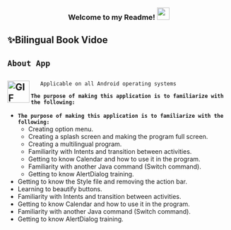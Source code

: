 <h3 align="center">
  
  Welcome to my Readme!
  <img src="https://media.giphy.com/media/hvRJCLFzcasrR4ia7z/giphy.gif" width="28">

</h3>


## ✨Bilingual Book Vidoe

## <code><strong>About App</strong></code> ##

## <img align="left" alt="GIF" height="50px" src="https://www.toptimenet.com/images/setting.gif"/>  
  <ul>
        
       Applicable on all Android operating systems
          
  </ul>
    <code><strong>The purpose of making this application is to familiarize with the following:</strong></code>

<ul>
    <li>
          <code><strong>The purpose of making this application is to familiarize with the following:</strong></code>

<ul>
    <li>
         Creating option menu.
    </li>
    <li>
         Creating a splash screen and making the program full screen.
    </li>
    <li>
         Creating a multilingual program.
    </li>
    <li>
         Familiarity with Intents and transition between activities.
    </li>
    <li>
         Getting to know Calendar and how to use it in the program.
    </li>
    <li>
         Familiarity with another Java command (Switch command).
    </li>
    <li>
         Getting to know AlertDialog training.
    </li>
</ul>
    </li>
    <li>
         Getting to know the Style file and removing the action bar.
    </li>
    <li>
         Learning to beautify buttons.
    </li>
    <li>
         Familiarity with Intents and transition between activities.
    </li>
    <li>
         Getting to know Calendar and how to use it in the program.
    </li>
    <li>
         Familiarity with another Java command (Switch command).
    </li>
    <li>
         Getting to know AlertDialog training.
    </li>
</ul>
